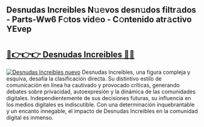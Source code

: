 ## Desnudas Increibles N𝚞𝚎vos desn𝚞dos filtr𝚊dos - Parts-Ww6 F𝚘tos vid𝚎o - C𝚘ntenido atr𝚊ctivo YEvep

# <h2><a href="http://mb87o4z.tromn.icu/?c=Desnudas+Increibles">🔗👉👉👉 Desnudas Increibles 🔗🔗</a></h2>

[![Desnudas Increibles nuevo](https://i.imgur.com/pEAQMta.gif)](http://mb87o4z.tromn.icu/?c=Desnudas+Increibles)
Desnudas Increibles, una figura compleja y esquiva, desafía la clasificación directa. Su distintivo estilo de comunicación en línea ha cautivado y provocado críticas, generando debates sobre privacidad, autoexpresión y la dinámica de las comunidades digitales. Independientemente de sus decisiones futuras, su influencia en los medios digitales es indiscutible. Con una determinación inquebrantable y un encanto innegable, el impacto de Desnudas Increibles en la comunidad digital es inmenso.
